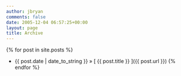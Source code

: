 ```yaml
---
author: jbryan
comments: false
date: 2005-12-04 06:57:25+00:00
layout: page
title: Archive
---
```


{% for post in site.posts %}
  * {{ post.date | date_to_string }} &raquo; [ {{ post.title }} ]({{ post.url }})
{% endfor %}
